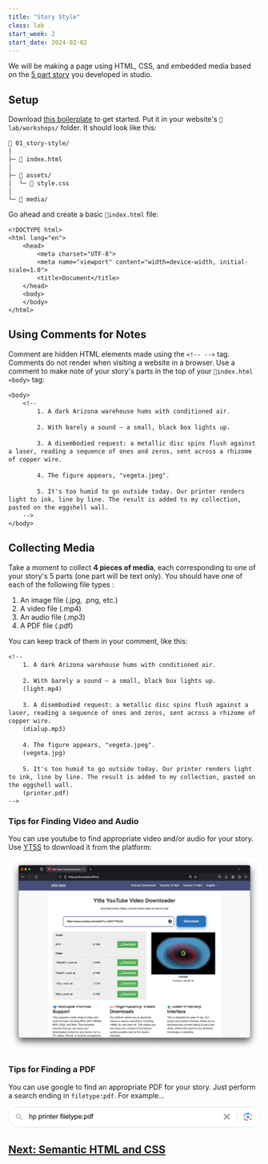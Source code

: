 ```yaml
---
title: "Story Style"
class: lab
start_week: 2
start_date: 2024-02-02
---
```


We will be making a page using HTML, CSS, and embedded media based on the [5 part story](https://docs.google.com/document/d/1ohuinwbARQGmQKHuL748cEAd888F3HOlnbw31WdQFYU) you developed in studio.

## Setup
Download [this boilerplate](/files/lab/boilerplates/01_story-style.zip) to get started. Put it in your website's `📁lab/workshops/` folder. It should look like this:

~~~
📂 01_story-style/
│
├─ 📄 index.html 
│
├─ 📂 assets/
│  └─ 📄 style.css 
│
└─ 📂 media/ 
~~~

Go ahead and create a basic `📄index.html` file:

~~~
<!DOCTYPE html>
<html lang="en">
    <head>
        <meta charset="UTF-8">
        <meta name="viewport" content="width=device-width, initial-scale=1.0">
        <title>Document</title>
    </head>
    <body>
    </body>
</html>
~~~

## Using Comments for Notes
Comment are hidden HTML elements made using the `<!-- -->` tag. Comments do not render when visiting a website in a browser. Use a comment to make note of your story's parts in the top of your `📄index.html` `<body>` tag:

```
<body>
    <!--
        1. A dark Arizona warehouse hums with conditioned air.

        2. With barely a sound – a small, black box lights up.

        3. A disembodied request: a metallic disc spins flush against a laser, reading a sequence of ones and zeros, sent across a rhizome of copper wire.

        4. The figure appears, "vegeta.jpeg".

        5. It's too humid to go outside today. Our printer renders light to ink, line by line. The result is added to my collection, pasted on the eggshell wall.
    -->
</body>
```

## Collecting Media
Take a moment to collect **4 pieces of media**, each corresponding to one of your story's 5 parts (one part will be text only). You should have one of each of the following file types :

1. An image file (.jpg, .png, etc.)
2. A video file (.mp4)
3. An audio file (.mp3)
4. A PDF file (.pdf)

You can keep track of them in your comment, like this:
```
<!--
    1. A dark Arizona warehouse hums with conditioned air.

    2. With barely a sound – a small, black box lights up.
    (light.mp4)

    3. A disembodied request: a metallic disc spins flush against a laser, reading a sequence of ones and zeros, sent across a rhizome of copper wire.
    (dialup.mp3)

    4. The figure appears, "vegeta.jpeg".
    (vegeta.jpg)

    5. It's too humid to go outside today. Our printer renders light to ink, line by line. The result is added to my collection, pasted on the eggshell wall.
    (printer.pdf)
-->
```

### Tips for Finding Video and Audio
You can use youtube to find appropriate video and/or audio for your story. Use [YT5S](https://yt5s.best) to download it from the platform:

![](/files/lab/story-style_1.png)

### Tips for Finding a PDF
You can use google to find an appropriate PDF for your story. Just perform a search ending in `filetype:pdf`. For example...

![](/files/lab/story-style_2.png)

## [Next: Semantic HTML and CSS](/workshops/04_html-css.html)

